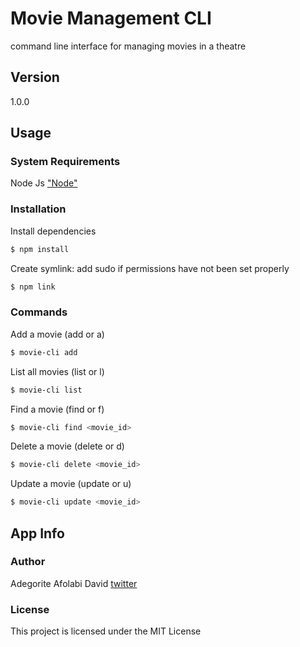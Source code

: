 # Movie Management CLI

command line interface for managing movies in a theatre

## Version

1.0.0

## Usage

### System Requirements

Node Js ["Node"]("https://nodejs.org/en/", "Download Node")

### Installation

Install dependencies

```bash
$ npm install
```

Create symlink:
add sudo if permissions have not been set properly

```bash
$ npm link
```

### Commands

Add a movie (add or a)

```bash
$ movie-cli add
```

List all movies (list or l)

```bash
$ movie-cli list
```

Find a movie (find or f)

```bash
$ movie-cli find <movie_id>
```

Delete a movie (delete or d)

```bash
$ movie-cli delete <movie_id>
```

Update a movie (update or u)

```bash
$ movie-cli update <movie_id>
```

## App Info

### Author

Adegorite Afolabi David [twitter](https://twitter.com/story_of_afro, "story of afro")

### License

This project is licensed under the MIT License
